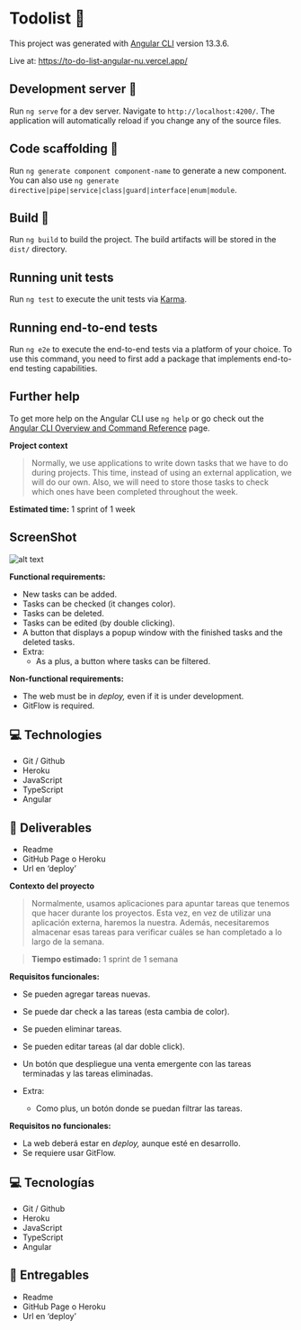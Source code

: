 # Todolist :notebook:

This project was generated with [Angular CLI](https://github.com/angular/angular-cli) version 13.3.6.

Live at: https://to-do-list-angular-nu.vercel.app/

## Development server :book:

Run `ng serve` for a dev server. Navigate to `http://localhost:4200/`. The application will automatically reload if you change any of the source files.

## Code scaffolding :open_book:

Run `ng generate component component-name` to generate a new component. You can also use `ng generate directive|pipe|service|class|guard|interface|enum|module`.

## Build :notebook_with_decorative_cover:

Run `ng build` to build the project. The build artifacts will be stored in the `dist/` directory.

## Running unit tests

Run `ng test` to execute the unit tests via [Karma](https://karma-runner.github.io).

## Running end-to-end tests

Run `ng e2e` to execute the end-to-end tests via a platform of your choice. To use this command, you need to first add a package that implements end-to-end testing capabilities.

## Further help

To get more help on the Angular CLI use `ng help` or go check out the [Angular CLI Overview and Command Reference](https://angular.io/cli) page.

**Project context** 

> Normally, we use applications to write down tasks that we have to do during projects. This time, instead of using an external application, we will do our own. Also, we will need to store those tasks to check which ones have been completed throughout the week.
> 

**Estimated time:** 1 sprint of 1 week

## ScreenShot

![alt text](https://github.com/BeitxuelaWEB/ToDoList-Angular/blob/main/src/assets/Captura.PNG)

 **Functional requirements:**

- New tasks can be added.
- Tasks can be checked (it changes color).
- Tasks can be deleted.
- Tasks can be edited (by double clicking).
- A button that displays a popup window with the finished tasks and the deleted tasks.
- Extra:
    - As a plus, a button where tasks can be filtered.
 
 **Non-functional requirements:**

- The web must be in *deploy,* even if it is under development.
- GitFlow is required.

## 💻 Technologies

- Git / Github
- Heroku
- JavaScript
- TypeScript
- Angular

## 💼 Deliverables

- Readme
- GitHub Page o Heroku
- Url en ‘deploy’

**Contexto del proyecto**

> Normalmente, usamos aplicaciones para apuntar tareas que tenemos que hacer durante los proyectos. Esta vez, en vez de utilizar una aplicación externa, haremos la nuestra. Además, necesitaremos almacenar esas tareas para verificar cuáles se han completado a lo largo de la semana.
> 

> **Tiempo estimado:** 1 sprint de 1 semana

**Requisitos funcionales:**

- Se pueden agregar tareas nuevas.
- Se puede dar check a las tareas (esta cambia de color).
- Se pueden eliminar tareas.
- Se pueden editar tareas (al dar doble click).
- Un botón que despliegue una venta emergente con las tareas terminadas y las tareas eliminadas.

- Extra:
    - Como plus, un botón donde se puedan filtrar las tareas.

**Requisitos no funcionales:**

- La web deberá estar en *deploy,* aunque esté en desarrollo.
- Se requiere usar GitFlow.

## 💻 Tecnologías

- Git / Github
- Heroku
- JavaScript
- TypeScript
- Angular

## 💼 Entregables

- Readme
- GitHub Page o Heroku
- Url en ‘deploy’
